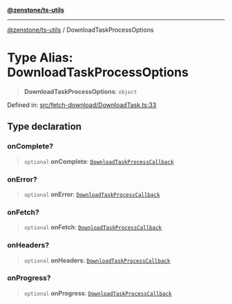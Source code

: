 [**@zenstone/ts-utils**](../README.md)

***

[@zenstone/ts-utils](../globals.md) / DownloadTaskProcessOptions

# Type Alias: DownloadTaskProcessOptions

> **DownloadTaskProcessOptions**: `object`

Defined in: [src/fetch-download/DownloadTask.ts:33](https://github.com/janpoem/ts-utils/blob/1ba63f4eed7fec22e5d5024d881e7ce38561da5d/src/fetch-download/DownloadTask.ts#L33)

## Type declaration

### onComplete?

> `optional` **onComplete**: [`DownloadTaskProcessCallback`](DownloadTaskProcessCallback.md)

### onError?

> `optional` **onError**: [`DownloadTaskProcessCallback`](DownloadTaskProcessCallback.md)

### onFetch?

> `optional` **onFetch**: [`DownloadTaskProcessCallback`](DownloadTaskProcessCallback.md)

### onHeaders?

> `optional` **onHeaders**: [`DownloadTaskProcessCallback`](DownloadTaskProcessCallback.md)

### onProgress?

> `optional` **onProgress**: [`DownloadTaskProcessCallback`](DownloadTaskProcessCallback.md)
